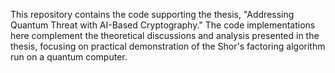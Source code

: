 This repository contains the code supporting the thesis, "Addressing Quantum Threat with AI-Based Cryptography." The code implementations here complement the theoretical discussions and analysis presented in the thesis, focusing on practical demonstration of the Shor's factoring algorithm run on a quantum computer.
